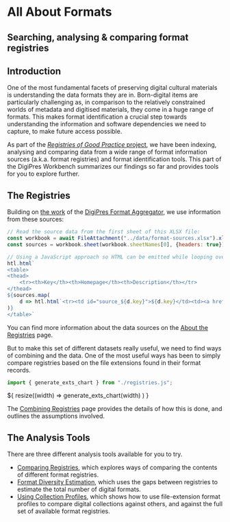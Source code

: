 # All About Formats
## Searching, analysing & comparing format registries

## Introduction

One of the most fundamental facets of preserving digital cultural materials is understanding the data formats they are in. Born-digital items are particularly challenging as, in comparison to the relatively constrained worlds of metadata and digitised materials, they come in a huge range of formats. This makes format identification a crucial step towards understanding the information and software dependencies we need to capture, to make future access possible.

As part of the [_Registries of Good Practice_ project](https://github.com/digipres/registries-of-practice-project), we have been indexing, analysing and comparing data from a wide range of format information sources (a.k.a. format registries) and format identification tools. This part of the DigiPres Workbench summarizes our findings so far and provides tools for you to explore further.

## The Registries

Building on [the work](https://anjackson.net/2016/06/08/frontiers-in-format-identification/#aggregating-format-registries) of the [DigiPres Format Aggregator](https://digipres.org/formats/), we use information from these sources:

```js
// Read the source data from the first sheet of this XLSX file:
const workbook = await FileAttachment("../data/format-sources.xlsx").xlsx();
const sources = workbook.sheet(workbook.sheetNames[0], {headers: true});
```

```js
// Using a JavaScript approach so HTML can be emitted while looping over data:
htl.html`
<table>
<thead>
    <tr><th>Key</th><th>Homepage</th><th>Description</th></tr>
</thead>
${sources.map(
    d => htl.html`<tr><td id="source_${d.key}">${d.key}</td><td><a href="${d.homepage}">${d.short_name}</a></tf><td>${d.title}</td></tr>`
)}
</table>`
```
You can find more information about the data sources on the [About the Registries](./about) page. 

But to make this set of different datasets really useful, we need to find ways of combining and the data. One of the most useful ways has been to simply compare registries based on the file extensions found in their format records.

```js
import { generate_exts_chart } from "./registries.js";
```
<div class="card">
  ${ resize((width) => generate_exts_chart(width) ) }
</div>


The [Combining Registries](./combine) page provides the details of how this is done, and outlines the assumptions involved.

## The Analysis Tools

There are three different analysis tools available for you to try.

- [Comparing Registries](./compare), which explores ways of comparing the contents of different format registries.
- [Format Diversity Estimation](./species), which uses the gaps between registries to estimate the total number of digital formats.
- [Using Collection Profiles](./profiles), which shows how to use file-extension format profiles to compare digital collections against others, and against the full set of available format registries.

